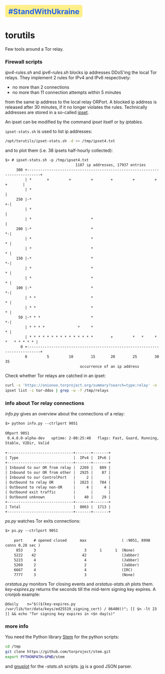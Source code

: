 [![StandWithUkraine](https://raw.githubusercontent.com/vshymanskyy/StandWithUkraine/main/badges/StandWithUkraine.svg)](https://github.com/vshymanskyy/StandWithUkraine/blob/main/docs/README.md)

# torutils
Few tools around a Tor relay.

### Firewall scripts
*ipv4-rules.sh* and *ipv6-rules.sh* blocks ip addresses DDoS'ing the local Tor relays.
They implement 2 rules for IPv4 and IPv6 respectively:

- no more than 2 connections
- no more than 11 connection attempts within 5 minutes

from the same ip address to the local relay ORPort.
A blocked ip address is released after 30 minutes, if it no longer violates the rules. 
Technically addresses are stored in a so-called [ipset](https://ipset.netfilter.org/).

An ipset can be modified by the command *ipset* itself or by *iptables*.

`ipset-stats.sh` is used to list ip addresses:

```bash
/opt/torutils/ipset-stats.sh -d >> /tmp/ipset4.txt
```
and to plot them (i.e. 38 ipsets half-hourly collected):

```console
$> # ipset-stats.sh -p /tmp/ipset4.txt
                                1187 ip addresses, 17937 entries                          
     300 +----------------------------------------------------------------------------+   
         | *       +         +         +        +         +         +         +       |   
         | *                                                                          |   
     250 |-*                                                                        +-|   
         | *                                                                          |   
         | *                           *                                              |   
     200 |-*                           *                                            *-|   
         | *                           *                                            * |   
         | *                           *                                            * |   
     150 |-*                           *                                            *-|   
         | *                           *                                            * |   
         | *                           *                                            * |   
     100 |-*                           *                                            *-|   
         | * *                         *                                            * |   
         | * *                         *                                            * |   
      50 |-* * *                       *                                            *-|   
         | * * * *               *     *                                            * |   
         | * * * * * * * * * * * * * * *        +         *   *     *   *   * * * * * |   
       0 +----------------------------------------------------------------------------+   
         0         5         10        15       20        25        30        35          
                                  occurrence of an ip address                             
```
Check whether Tor relays are catched in an ipset:

```bash
curl -s 'https://onionoo.torproject.org/summary?search=type:relay' -o - | jq -cr '.relays[].a' | tr '\[\]" ,' ' ' | xargs -r -n 1 > /tmp/relays
ipset list -s tor-ddos | grep -w -f /tmp/relays
```
### info about Tor relay connections

*info.py* gives an overview about the connections of a relay:

```console
$> python info.py --ctrlport 9051

ORport 9051
 0.4.8.0-alpha-dev   uptime: 2-08:25:40   flags: Fast, Guard, Running, Stable, V2Dir, Valid

+------------------------------+-------+-------+
| Type                         |  IPv4 |  IPv6 |
+------------------------------+-------+-------+
| Inbound to our OR from relay |  2269 |   809 |
| Inbound to our OR from other |  2925 |    87 |
| Inbound to our ControlPort   |     2 |       |
| Outbound to relay OR         |  2823 |   784 |
| Outbound to relay non-OR     |     4 |     4 |
| Outbound exit traffic        |       |       |
| Outbound unknown             |    40 |    29 |
+------------------------------+-------+-------+
| Total                        |  8063 |  1713 |
+------------------------------+-------+-------+

```
*ps.py* watches Tor exits connections:

```console
$> ps.py --ctrlport 9051

    port     # opened closed      max                ( :9051, 8998 conns 0.28 sec )
     853     3                      3      1      1  (None)
    5222    42                     42                (Jabber)
    5223     4                      4                (Jabber)
    5269     2                      2                (Jabber)
    6667     4                      4                (IRC)
    7777     3                      3                (None)
```

*orstatus.py* monitors Tor closing events and *orstatus-stats.sh* plots them. *key-expires.py* returns the seconds till the mid-term signing key expires. A cronjob example:

```cron
@daily    n="$(($(key-expires.py /var/lib/tor/data/keys/ed25519_signing_cert) / 86400))"; [[ $n -lt 23 ]] && echo "Tor signing key expires in <$n day(s)"
```
### more info
You need the Python library [Stem](https://stem.torproject.org/index.html) for the python scripts:

```bash
cd /tmp
git clone https://github.com/torproject/stem.git
export PYTHONPATH=$PWD/stem
```
and [gnuplot](http://www.gnuplot.info/) for the *-stats.sh* scripts.
[jq](https://stedolan.github.io/jq/) is a good JSON parser.

